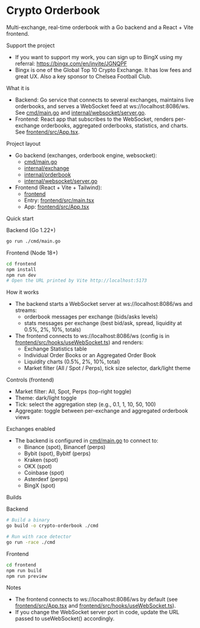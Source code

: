 # Crypto Orderbook

Multi-exchange, real-time orderbook with a Go backend and a React + Vite frontend.

Support the project
- If you want to support my work, you can sign up to BingX using my referral: https://bingx.com/en/invite/JGNQPF
- Bingx is one of the Global Top 10 Crypto Exchange. It has low fees and great UX. Also a key sponsor to Chelsea Football Club.

What it is
- Backend: Go service that connects to several exchanges, maintains live orderbooks, and serves a WebSocket feed at ws://localhost:8086/ws. See [cmd/main.go](cmd/main.go) and [internal/websocket/server.go](internal/websocket/server.go).
- Frontend: React app that subscribes to the WebSocket, renders per-exchange orderbooks, aggregated orderbooks, statistics, and charts. See [frontend/src/App.tsx](frontend/src/App.tsx).

Project layout
- Go backend (exchanges, orderbook engine, websocket):
  - [cmd/main.go](cmd/main.go)
  - [internal/exchange](internal/exchange)
  - [internal/orderbook](internal/orderbook)
  - [internal/websocket/server.go](internal/websocket/server.go)
- Frontend (React + Vite + Tailwind):
  - [frontend](frontend)
  - Entry: [frontend/src/main.tsx](frontend/src/main.tsx)
  - App: [frontend/src/App.tsx](frontend/src/App.tsx)

Quick start

Backend (Go 1.22+)
```bash
go run ./cmd/main.go
```

Frontend (Node 18+)
```bash
cd frontend
npm install
npm run dev
# Open the URL printed by Vite http://localhost:5173
```

How it works
- The backend starts a WebSocket server at ws://localhost:8086/ws and streams:
  - orderbook messages per exchange (bids/asks levels)
  - stats messages per exchange (best bid/ask, spread, liquidity at 0.5%, 2%, 10%, totals)
- The frontend connects to ws://localhost:8086/ws (config is in [frontend/src/hooks/useWebSocket.ts](frontend/src/hooks/useWebSocket.ts)) and renders:
  - Exchange Statistics table
  - Individual Order Books or an Aggregated Order Book
  - Liquidity charts (0.5%, 2%, 10%, total)
  - Market filter (All / Spot / Perps), tick size selector, dark/light theme

Controls (frontend)
- Market filter: All, Spot, Perps (top-right toggle)
- Theme: dark/light toggle
- Tick: select the aggregation step (e.g., 0.1, 1, 10, 50, 100)
- Aggregate: toggle between per-exchange and aggregated orderbook views

Exchanges enabled
- The backend is configured in [cmd/main.go](cmd/main.go) to connect to:
  - Binance (spot), Binancef (perps)
  - Bybit (spot), Bybitf (perps)
  - Kraken (spot)
  - OKX (spot)
  - Coinbase (spot)
  - Asterdexf (perps)
  - BingX (spot)

Builds

Backend
```bash
# Build a binary
go build -o crypto-orderbook ./cmd

# Run with race detector
go run -race ./cmd
```

Frontend
```bash
cd frontend
npm run build
npm run preview
```

Notes
- The frontend connects to ws://localhost:8086/ws by default (see [frontend/src/App.tsx](frontend/src/App.tsx) and [frontend/src/hooks/useWebSocket.ts](frontend/src/hooks/useWebSocket.ts)).
- If you change the WebSocket server port in code, update the URL passed to useWebSocket() accordingly.